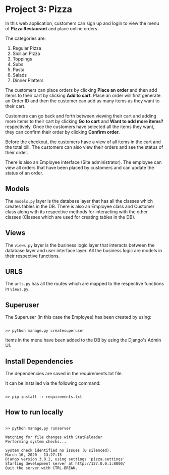 # Project 3: Pizza 

In this web application, customers can sign up and login to view the menu of **Pizza Restaurant** and place online orders.

The categories are:

1. Regular Pizza
2. Sicilian Pizza
3. Toppings
4. Subs
5. Pasta
6. Salads
7. Dinner Platters

The customers can place orders by clicking **Place an order** and then add items to their cart by clicking **Add to cart**. Place an order will first generate an Order ID and then the customer can add as many items as they want to their cart. 

Customers can go back and forth between viewing their cart and adding more items to their cart by clicking **Go to cart** and **Want to add more items?** respectively. Once the customers have selected all the items they want, they can confirm their order by clicking **Confirm order**. 

Before the checkout, the customers have a view of all items in the cart and the total bill. The customers can also view their orders and see the status of their order.

There is also an Employee interface (Site administrator). The employee can view all orders that have been placed by customers and can update the status of an order.

## Models

The `models.py` layer is the database layer that has all the classes which creates tables in the DB. There is also an Employee class and Customer class along with its respective methods for interacting with the other classes (Classes which are used for creating tables in the DB).

## Views

The `views.py` layer is the business logic layer that interacts between the database layer and user interface layer. All the business logic are models in their respective functions.

## URLS

The `urls.py` has all the routes which are mapped to the respective functions in `views.py`.

## Superuser

The Superuser (in this case the Employee) has been created by using:

```

>> python manage.py createsuperuser

```

Items in the menu have been added to the DB by using the Django's Admin UI.

## Install Dependencies

The dependencies are saved in the requirements.txt file. 

It can be installed via the following command:

```

>> pip install -r requirements.txt

```

## How to run locally

```

>> python manage.py runserver

Watching for file changes with StatReloader
Performing system checks...

System check identified no issues (0 silenced).
March 16, 2020 - 13:27:15
Django version 3.0.2, using settings 'pizza.settings'
Starting development server at http://127.0.0.1:8000/
Quit the server with CTRL-BREAK.

```